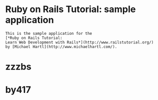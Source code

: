 # Ruby on Rails Tutorial: sample application
    This is the sample application for the
    [*Ruby on Rails Tutorial:
    Learn Web Development with Rails*](http://www.railstutorial.org/)
    by [Michael Hartl](http://www.michaelhartl.com/).
# zzzbs
# by417
